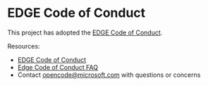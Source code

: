 # EDGE Code of Conduct

This project has adopted the [EDGE Code of Conduct](https://opensource.microsoft.com/codeofconduct/).

Resources:

- [EDGE Code of Conduct](https://opensource.microsoft.com/codeofconduct/)
- [Edge Code of Conduct FAQ](https://opensource.microsoft.com/codeofconduct/faq/)
- Contact [opencode@microsoft.com](mailto:opencode@microsoft.com) with questions or concerns

